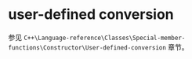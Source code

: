 # user-defined conversion 

参见 `C++\Language-reference\Classes\Special-member-functions\Constructor\User-defined-conversion` 章节。